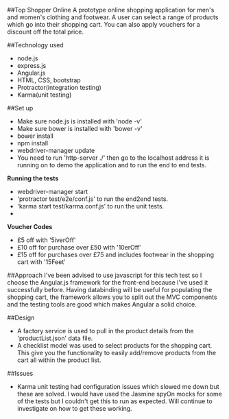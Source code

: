 ##Top Shopper Online
A prototype online shopping application for men's and women's clothing and footwear. A user can select a range of products which go into their shopping cart. You can also apply vouchers for a discount off the total price.

##Technology used
* node.js
* express.js
* Angular.js
* HTML, CSS, bootstrap
* Protractor(integration testing)
* Karma(unit testing)

##Set up
* Make sure node.js is installed with 'node -v'
* Make sure bower is installed with 'bower -v'
* bower install
* npm install
* webdriver-manager update
* You need to run 'http-server ./' then go to the localhost address it is running on to demo the application and to run the end to end tests.

**Running the tests**
* webdriver-manager start
* 'protractor test/e2e/conf.js' to run the end2end tests.
* 'karma start test/karma.conf.js' to run the unit tests.
* 
**Voucher Codes**
* £5 off with '5iverOff'
* £10 off for purchase over £50 with '10erOff'
* £15 off for purchases over £75 and includes footwear in the shopping cart with '15Feet'

##Approach
I've been advised to use javascript for this tech test so I choose the Angular.js framework for the front-end because I've used it successfully before. Having databinding will be useful for populating the shopping cart, the framework allows you to split out the MVC components and the testing tools are good which makes Angular a solid choice.

##Design
* A factory service is used to pull in the product details from the 'productList.json' data file.
* A checklist model was used to select products for the shopping cart. This give you the functionality to easily add/remove products from the cart all within the product list.

##Issues
* Karma unit testing had configuration issues which slowed me down but these are solved. I would have used the Jasmine spyOn mocks for some of the tests but I couldn't get this to run as expected. Will continue to investigate on how to get these working.




